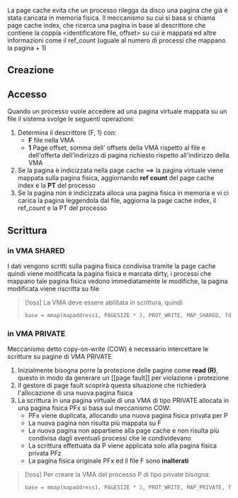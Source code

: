 La page cache evita che un processo rilegga da disco una pagina che già è stata caricata in memoria fisica.
Il meccanismo su cui si basa si chiama page cache index, che ricerca una pagina in base al descrittore che contiene la coppia <identificatore file, offset> su cui è mappata ed altre informazioni come il ref_count (uguale al numero di processi che mappano la pagina + 1)

## Creazione

## Accesso
Quando un processo vuole accedere ad una pagina virtuale mappata su un file il sistema svolge le seguenti operazioni:

1. Determina il descrittore (F, 1) con:
	- **F** file nella VMA
	- **1** Page offset, somma dell' offsets della VMA rispetto al file e dell'offerta dell'indirizzo di pagina richiesto rispetto all'indirizzo della VMA 
2. Se la pagina è indicizzata nella page cache $\implies$ la pagina virtuale viene mappata sulla pagina fisica, aggiornando **ref count** del page cache index e la **PT** del processo
3. Se la pagina non è indicizzata alloca una pagina fisica in memoria e vi ci carica la pagina leggendola dal file, aggiorna la page cache index, il ref_count e la PT del processo


## Scrittura 

### in VMA SHARED

I dati vengono scritti sulla pagina fisica condivisa tramite la page cache quindi viene modificata la pagina fisica e marcata dirty, i processi che mappano tale pagina fisica vedono immediatamente le modifiche, la pagina modificata viene riscritta su file


>[!oss]
>La VMA deve essere abilitata in scrittura, quindi
>```c
>base = mmap(mapaddress1, PAGESIZE * 3, PROT_WRITE, MAP_SHARED, fd, PAGESIZE) //PROT_WRITE al posto di PROT_READ
>```


### in VMA PRIVATE
Meccanismo detto copy-on-write (COW) è necessario intercettare le scritture su pagine di VMA PRIVATE
1. Inizialmente bisogna porre la protezione delle pagine come **read (R)**, questo in modo da generare un [[page fault]] per violazione i protezione
2. Il gestore di page fault scoprirà questa situazione che richiederà l'allocazione di una nuova pagina fisica
3. La scrittura in una pagina virtuale di una VMA di tipo PRIVATE allocata in una pagina fisica PFx si basa sul meccanismo COW:
	- PFx viene duplicata, allocando una nuova pagina fisica privata per P
	- La nuova pagina non risulta più mappata su F
	- La nuova pagina non appartiene alla page cache e non risulta più condivisa dagli eventuali processi che le condividevano
	- La scrittura effettuata da P viene applicata solo alla pagina fisica privata PFz
	- La pagina fisica originale PFx ed il file F sono **inalterati**

>[!oss]
>Per creare la VMA del processo P di tipo private bisogna:
>```c
>base = mmap(mapaddress1, PAGESIZE * 3, PROT_WRITE, MAP_PRIVATE, fd, PAGESIZE); //PROT_WRITE, MAP_PRIVATE
>```


